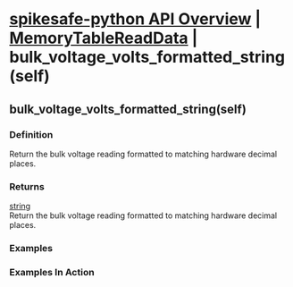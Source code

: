 # [spikesafe-python API Overview](/spikesafe_python_lib_docs/README.md) | [MemoryTableReadData](/spikesafe_python_lib_docs/MemoryTableReadData/README.md) | bulk_voltage_volts_formatted_string(self)

## bulk_voltage_volts_formatted_string(self)

### Definition
Return the bulk voltage reading formatted to matching hardware decimal places.

### Returns
[string](https://docs.python.org/3/library/string.html)  
Return the bulk voltage reading formatted to matching hardware decimal places.

### Examples

### Examples In Action